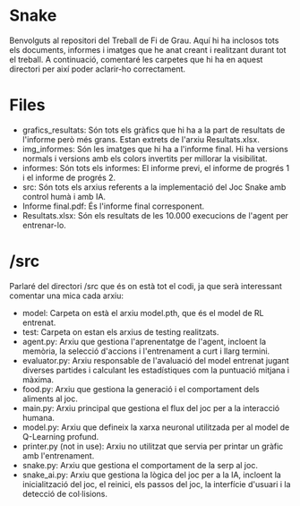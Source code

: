 # Snake

Benvolguts al repositori del Treball de Fi de Grau. Aquí hi ha inclosos tots els documents, informes i imatges que he anat creant i realitzant durant tot el treball.
A continuació, comentaré les carpetes que hi ha en aquest directori per així poder aclarir-ho correctament.


# Files

 - grafics_resultats: Són tots els gràfics que hi ha a la part de resultats de l'informe però  més grans. Estan extrets de l'arxiu Resultats.xlsx.
 - img_informes: Són les imatges que hi ha a l'informe final. Hi ha versions normals i versions amb els colors invertits per millorar la visibilitat.
 - informes: Són tots els informes: El informe previ, el informe de progrés 1 i el informe de progrés 2.
 - src: Són tots els arxius referents a la implementació del Joc Snake amb control humà i amb IA. 
 - Informe final.pdf: És l'informe final corresponent.
 - Resultats.xlsx: Són els resultats de les 10.000 execucions de l'agent per entrenar-lo.

# /src
Parlaré del directori /src que és on està tot el codi, ja que serà interessant comentar una mica cada arxiu:

 - model: Carpeta on està el arxiu model.pth, que és el model de RL entrenat.
 - test: Carpeta on estan els arxius de testing realitzats.
 - agent.py: Arxiu que gestiona l'aprenentatge de l'agent, incloent la memòria, la selecció d'accions i l'entrenament a curt i llarg termini.
- evaluator.py: Arxiu responsable de l'avaluació del model entrenat jugant diverses partides i calculant les estadístiques com la puntuació mitjana i màxima. 
- food.py: Arxiu que gestiona la generació i el comportament dels aliments al joc.
- main.py: Arxiu principal que gestiona el flux del joc per a la interacció humana.
- model.py: Arxiu que defineix la xarxa neuronal utilitzada per al model de Q-Learning profund.
- printer.py (not in use): Arxiu no utilitzat que servia per printar un gràfic amb l'entrenament.
- snake.py: Arxiu que gestiona el comportament de la serp al joc.
- snake_ai.py: Arxiu que gestiona la lògica del joc per a la IA, incloent la inicialització del joc, el reinici, els passos del joc, la interfície d'usuari i la detecció de col·lisions.
